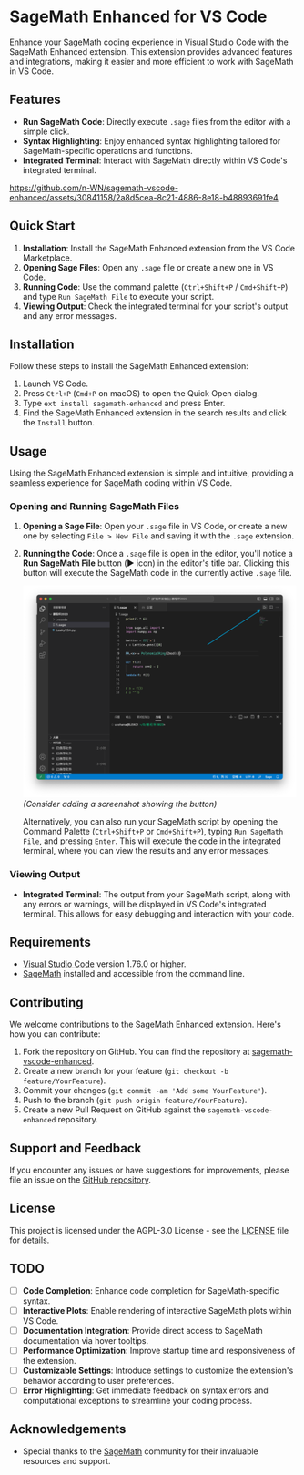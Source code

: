 # SageMath Enhanced for VS Code

Enhance your SageMath coding experience in Visual Studio Code with the SageMath Enhanced extension. This extension provides advanced features and integrations, making it easier and more efficient to work with SageMath in VS Code.

## Features

- **Run SageMath Code**: Directly execute `.sage` files from the editor with a simple click.
- **Syntax Highlighting**: Enjoy enhanced syntax highlighting tailored for SageMath-specific operations and functions.
- **Integrated Terminal**: Interact with SageMath directly within VS Code's integrated terminal.

https://github.com/n-WN/sagemath-vscode-enhanced/assets/30841158/2a8d5cea-8c21-4886-8e18-b48893691fe4

## Quick Start

1. **Installation**: Install the SageMath Enhanced extension from the VS Code Marketplace.
2. **Opening Sage Files**: Open any `.sage` file or create a new one in VS Code.
3. **Running Code**: Use the command palette (`Ctrl+Shift+P` / `Cmd+Shift+P`) and type `Run SageMath File` to execute your script.
4. **Viewing Output**: Check the integrated terminal for your script's output and any error messages.

## Installation

Follow these steps to install the SageMath Enhanced extension:

1. Launch VS Code.
2. Press `Ctrl+P` (`Cmd+P` on macOS) to open the Quick Open dialog.
3. Type `ext install sagemath-enhanced` and press Enter.
4. Find the SageMath Enhanced extension in the search results and click the `Install` button.

## Usage

Using the SageMath Enhanced extension is simple and intuitive, providing a seamless experience for SageMath coding within VS Code.

### Opening and Running SageMath Files

1. **Opening a Sage File**: Open your `.sage` file in VS Code, or create a new one by selecting `File > New File` and saving it with the `.sage` extension.

2. **Running the Code**: Once a `.sage` file is open in the editor, you'll notice a **Run SageMath File** button (▶️ icon) in the editor's title bar. Clicking this button will execute the SageMath code in the currently active `.sage` file.

    ![Run SageMath File Button](images/start.png) *(Consider adding a screenshot showing the button)*

    Alternatively, you can also run your SageMath script by opening the Command Palette (`Ctrl+Shift+P` or `Cmd+Shift+P`), typing `Run SageMath File`, and pressing `Enter`. This will execute the code in the integrated terminal, where you can view the results and any error messages.

### Viewing Output

- **Integrated Terminal**: The output from your SageMath script, along with any errors or warnings, will be displayed in VS Code's integrated terminal. This allows for easy debugging and interaction with your code.

<!-- ### Additional Features

- **Syntax Highlighting**: Enjoy enhanced syntax highlighting specific to SageMath, making your code easier to read and understand.
- **Error Highlighting**: Get instant feedback on syntax errors and computational exceptions, helping you to quickly identify and resolve issues in your code.

By integrating SageMath directly into your VS Code environment, the SageMath Enhanced extension streamlines your mathematical and computational workflow, making it more efficient and enjoyable. -->

## Requirements

- [Visual Studio Code](https://code.visualstudio.com/) version 1.76.0 or higher.
- [SageMath](http://www.sagemath.org/) installed and accessible from the command line.

## Contributing

We welcome contributions to the SageMath Enhanced extension. Here's how you can contribute:

1. Fork the repository on GitHub. You can find the repository at [sagemath-vscode-enhanced](git@github.com:n-WN/sagemath-vscode-enhanced.git).
2. Create a new branch for your feature (`git checkout -b feature/YourFeature`).
3. Commit your changes (`git commit -am 'Add some YourFeature'`).
4. Push to the branch (`git push origin feature/YourFeature`).
5. Create a new Pull Request on GitHub against the `sagemath-vscode-enhanced` repository.

## Support and Feedback

If you encounter any issues or have suggestions for improvements, please file an issue on the [GitHub repository](https://github.com/n-WN/sagemath-vscode-enhanced/issues).

## License

This project is licensed under the AGPL-3.0 License - see the [LICENSE](LICENSE) file for details.

## TODO

- [ ] **Code Completion**: Enhance code completion for SageMath-specific syntax.
- [ ] **Interactive Plots**: Enable rendering of interactive SageMath plots within VS Code.
- [ ] **Documentation Integration**: Provide direct access to SageMath documentation via hover tooltips.
- [ ] **Performance Optimization**: Improve startup time and responsiveness of the extension.
- [ ] **Customizable Settings**: Introduce settings to customize the extension's behavior according to user preferences.
- [ ] **Error Highlighting**: Get immediate feedback on syntax errors and computational exceptions to streamline your coding process.

## Acknowledgements

- Special thanks to the [SageMath](http://www.sagemath.org/) community for their invaluable resources and support.
